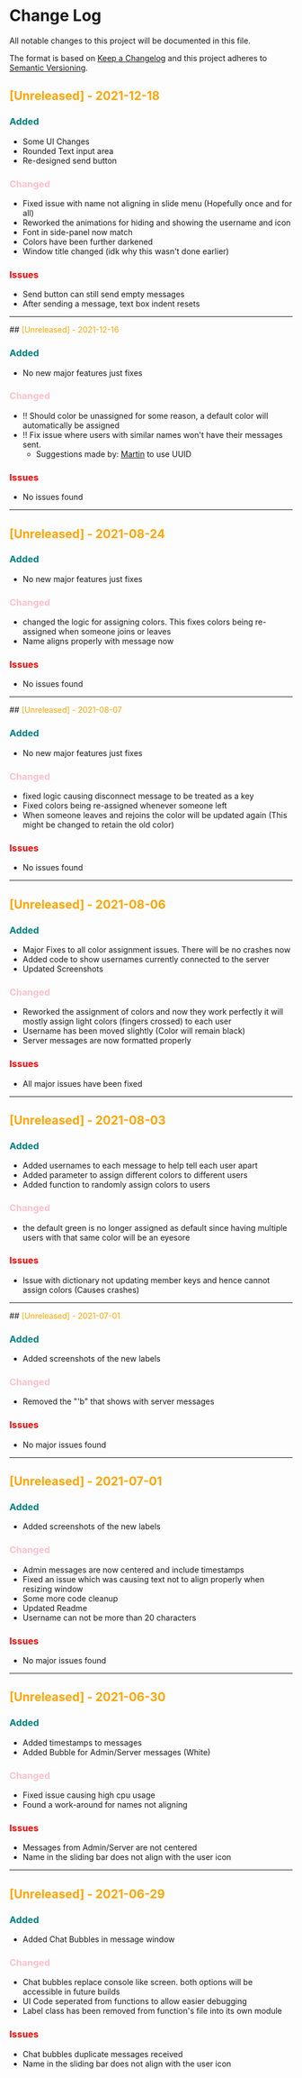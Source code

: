 # Change Log
All notable changes to this project will be documented in this file.
 
The format is based on [Keep a Changelog](http://keepachangelog.com/)
and this project adheres to [Semantic Versioning](http://semver.org/).

## <span style="color:orange">[Unreleased] - 2021-12-18</span>
### <span style="color:teal"> <span style="color:teal">Added
- Some UI Changes
- Rounded Text input area
- Re-designed send button
### <span style="color:green"><span style="color:blue"><span style="color:pink">Changed
- Fixed issue with name not aligning in slide menu (Hopefully once and for all)
- Reworked the animations for hiding and showing the username and icon
- Font in side-panel now match
- Colors have been further darkened
- Window title changed (idk why this wasn't done earlier)
### <span style="color:red">Issues
- Send button can still send empty messages
- After sending a message, text box indent resets
<hr>


##<span style="color:orange"> [Unreleased] - 2021-12-16
### <span style="color:teal"> <span style="color:teal">Added
- No new major features just fixes
### <span style="color:green"><span style="color:blue"><span style="color:pink">Changed
- !! Should color be unassigned for some reason, a default color will automatically be assigned
- !! Fix issue where users with similar names won't have their messages sent. 
  - Suggestions made by: [Martin](https://www.mfitzp.com/forum/u/martin) to use UUID
### <span style="color:red">Issues
- No issues found
<hr>


## <span style="color:orange">[Unreleased] - 2021-08-24
### <span style="color:teal"> <span style="color:teal">Added
- No new major features just fixes
### <span style="color:green"><span style="color:blue"><span style="color:pink">Changed
- changed the logic for assigning colors. This fixes colors being re-assigned when someone joins or leaves
- Name aligns properly with message now
### <span style="color:red">Issues
- No issues found
<hr>


##<span style="color:orange"> [Unreleased] - 2021-08-07
### <span style="color:teal">Added
- No new major features just fixes
### <span style="color:green"><span style="color:blue"><span style="color:pink">Changed
- fixed logic causing disconnect message to be treated as a key
- Fixed colors being re-assigned whenever someone left
- When someone leaves and rejoins the color will be updated again 
  (This might be changed to retain the old color)
### <span style="color:red">Issues
- No issues found
<hr>


## <span style="color:orange">[Unreleased] - 2021-08-06
### <span style="color:teal">Added
- Major Fixes to all color assignment issues. There will be no crashes now
- Added code to show usernames currently connected to the server
- Updated Screenshots
### <span style="color:green"><span style="color:blue"><span style="color:pink">Changed
- Reworked the assignment of colors and now they work perfectly 
  it will mostly assign light colors (fingers crossed) to each user
- Username has been moved slightly (Color will remain black)
- Server messages are now formatted properly
### <span style="color:red">Issues
- All major issues have been fixed
<hr>


## <span style="color:orange">[Unreleased] - 2021-08-03
### <span style="color:teal">Added
- Added usernames to each message to help tell each user apart
- Added parameter to assign different colors to different users
- Added function to randomly assign colors to users
### <span style="color:green"><span style="color:blue"><span style="color:pink">Changed
- the default green is no longer assigned as default since having multiple users with that same color will be 
an eyesore
### <span style="color:red">Issues
- Issue with dictionary not updating member keys and hence cannot assign colors (Causes crashes)
<hr>


##<span style="color:orange"> [Unreleased] - 2021-07-01
### <span style="color:teal">Added
- Added screenshots of the new labels
### <span style="color:green"><span style="color:blue"><span style="color:pink">Changed
- Removed the "'b" that shows with server messages
### <span style="color:red">Issues
- No major issues found
<hr>


## <span style="color:orange">[Unreleased] - 2021-07-01
### <span style="color:teal">Added
- Added screenshots of the new labels
### <span style="color:green"><span style="color:blue"><span style="color:pink">Changed
- Admin messages are now centered and include timestamps
- Fixed an issue which was causing text not to align properly when resizing window
- Some more code cleanup
- Updated Readme
- Username can not be more than 20 characters
### <span style="color:red">Issues
- No major issues found
<hr>

## <span style="color:orange">[Unreleased] - 2021-06-30
### <span style="color:teal">Added
- Added timestamps to messages
- Added Bubble for Admin/Server messages (White)
### <span style="color:green"><span style="color:blue"><span style="color:pink">Changed
- Fixed issue causing high cpu usage
- Found a work-around for names not aligning
### <span style="color:red">Issues
- Messages from Admin/Server are not centered 
- Name in the sliding bar does not align with the user icon
<hr>

## <span style="color:orange">[Unreleased] - 2021-06-29
### <span style="color:teal">Added
- Added Chat Bubbles in message window
### <span style="color:green"><span style="color:blue"><span style="color:pink">Changed
- Chat bubbles replace console like screen. both options will be accessible in future builds 
- UI Code seperated from functions to allow easier debugging 
- Label class has been removed from function's file into its own module
### <span style="color:red">Issues
- Chat bubbles duplicate messages received
- Name in the sliding bar does not align with the user icon
